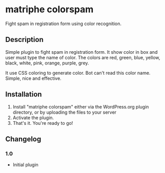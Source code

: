 matriphe colorspam
==================

Fight spam in registration form using color recognition.

## Description

Simple plugin to fight spam in registration form. It show color in box and user must type the name of color. The colors are red, green, blue, yellow, black, white, pink, orange, purple, grey.

It use CSS coloring to generate color. Bot can't read this color name. Simple, nice and effective.

## Installation 

1. Install "matriphe colorspam" either via the WordPress.org plugin directory, or by uploading the files to your server
2. Activate the plugin.
3. That's it. You're ready to go!

## Changelog 

### 1.0
* Initial plugin

